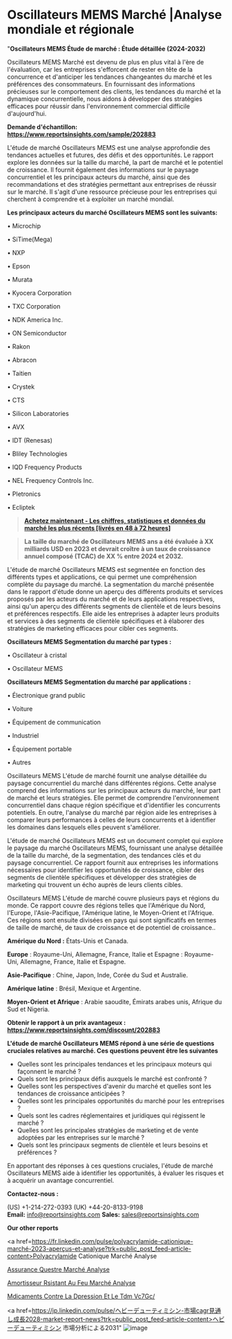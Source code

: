 # Oscillateurs MEMS Marché |Analyse mondiale et régionale

"<strong>Oscillateurs MEMS Étude de marché : Étude détaillée (2024-2032)</strong>

Oscillateurs MEMS Marché est devenu de plus en plus vital à l'ère de l'évaluation, car les entreprises s'efforcent de rester en tête de la concurrence et d'anticiper les tendances changeantes du marché et les préférences des consommateurs. En fournissant des informations précieuses sur le comportement des clients, les tendances du marché et la dynamique concurrentielle, nous aidons à développer des stratégies efficaces pour réussir dans l'environnement commercial difficile d'aujourd'hui.

<strong>Demande d'échantillon: <a href=https://www.reportsinsights.com/sample/202883>https://www.reportsinsights.com/sample/202883</a></strong>

L'étude de marché Oscillateurs MEMS est une analyse approfondie des tendances actuelles et futures, des défis et des opportunités. Le rapport explore les données sur la taille du marché, la part de marché et le potentiel de croissance. Il fournit également des informations sur le paysage concurrentiel et les principaux acteurs du marché, ainsi que des recommandations et des stratégies permettant aux entreprises de réussir sur le marché. Il s'agit d'une ressource précieuse pour les entreprises qui cherchent à comprendre et à exploiter un marché mondial.

<strong>Les principaux acteurs du marché Oscillateurs MEMS sont les suivants:</strong>

• Microchip

• SiTime(Mega)

• NXP

• Epson

• Murata

• Kyocera Corporation

• TXC Corporation

• NDK America Inc.

• ON Semiconductor

• Rakon

• Abracon

• Taitien

• Crystek

• CTS

• Silicon Laboratories

• AVX

• IDT (Renesas)

• Bliley Technologies

• IQD Frequency Products

• NEL Frequency Controls Inc.

• Pletronics

• Ecliptek
<blockquote><a href=https://www.reportsinsights.com/buynow/202883><span style=text-decoration: underline;><strong>Achetez maintenant - Les chiffres, statistiques et données du marché les plus récents [livrés en 48 à 72 heures]</strong></span></a></blockquote>
<blockquote><span style=text-decoration: underline;><strong>La taille du marché de Oscillateurs MEMS ans a été évaluée à XX milliards USD en 2023 et devrait croître à un taux de croissance annuel composé (TCAC) de XX % entre 2024 et 2032.</strong></span></blockquote>
L'étude de marché Oscillateurs MEMS est segmentée en fonction des différents types et applications, ce qui permet une compréhension complète du paysage du marché. La segmentation du marché présentée dans le rapport d'étude donne un aperçu des différents produits et services proposés par les acteurs du marché et de leurs applications respectives, ainsi qu'un aperçu des différents segments de clientèle et de leurs besoins et préférences respectifs. Elle aide les entreprises à adapter leurs produits et services à des segments de clientèle spécifiques et à élaborer des stratégies de marketing efficaces pour cibler ces segments.

<strong>Oscillateurs MEMS Segmentation du marché par types :</strong>

• Oscillateur à cristal

• Oscillateur MEMS

<strong>Oscillateurs MEMS Segmentation du marché par applications :</strong>

• Électronique grand public

• Voiture

• Équipement de communication

• Industriel

• Équipement portable

• Autres

Oscillateurs MEMS L'étude de marché fournit une analyse détaillée du paysage concurrentiel du marché dans différentes régions. Cette analyse comprend des informations sur les principaux acteurs du marché, leur part de marché et leurs stratégies. Elle permet de comprendre l'environnement concurrentiel dans chaque région spécifique et d'identifier les concurrents potentiels. En outre, l'analyse du marché par région aide les entreprises à comparer leurs performances à celles de leurs concurrents et à identifier les domaines dans lesquels elles peuvent s'améliorer.

L'étude de marché Oscillateurs MEMS est un document complet qui explore le paysage du marché Oscillateurs MEMS, fournissant une analyse détaillée de la taille du marché, de la segmentation, des tendances clés et du paysage concurrentiel. Ce rapport fournit aux entreprises les informations nécessaires pour identifier les opportunités de croissance, cibler des segments de clientèle spécifiques et développer des stratégies de marketing qui trouvent un écho auprès de leurs clients cibles.

Oscillateurs MEMS L'étude de marché couvre plusieurs pays et régions du monde. Ce rapport couvre des régions telles que l'Amérique du Nord, l'Europe, l'Asie-Pacifique, l'Amérique latine, le Moyen-Orient et l'Afrique. Ces régions sont ensuite divisées en pays qui sont significatifs en termes de taille de marché, de taux de croissance et de potentiel de croissance..

<strong>Amérique du Nord :</strong> États-Unis et Canada.

<strong>Europe</strong> : Royaume-Uni, Allemagne, France, Italie et Espagne : Royaume-Uni, Allemagne, France, Italie et Espagne.

<strong>Asie-Pacifique</strong> : Chine, Japon, Inde, Corée du Sud et Australie.

<strong>Amérique latine</strong> : Brésil, Mexique et Argentine.

<strong>Moyen-Orient et Afrique</strong> : Arabie saoudite, Émirats arabes unis, Afrique du Sud et Nigeria.

<strong>Obtenir le rapport à un prix avantageux : <a href=https://www.reportsinsights.com/discount/202883>https://www.reportsinsights.com/discount/202883</a></strong>

<strong>L'étude de marché Oscillateurs MEMS répond à une série de questions cruciales relatives au marché. Ces questions peuvent être les suivantes</strong>
<ul>
  <li>Quelles sont les principales tendances et les principaux moteurs qui façonnent le marché ?</li>
  <li>Quels sont les principaux défis auxquels le marché est confronté ?</li>
  <li>Quelles sont les perspectives d'avenir du marché et quelles sont les tendances de croissance anticipées ?</li>
  <li>Quelles sont les principales opportunités du marché pour les entreprises ?</li>
  <li>Quels sont les cadres réglementaires et juridiques qui régissent le marché ?</li>
  <li>Quelles sont les principales stratégies de marketing et de vente adoptées par les entreprises sur le marché ?</li>
  <li>Quels sont les principaux segments de clientèle et leurs besoins et préférences ?</li>
</ul>
En apportant des réponses à ces questions cruciales, l'étude de marché Oscillateurs MEMS aide à identifier les opportunités, à évaluer les risques et à acquérir un avantage concurrentiel.

<strong>Contactez-nous :</strong>

(US) +1-214-272-0393
(UK) +44-20-8133-9198
<strong>Email:</strong> <a>info@reportsinsights.com</a>
<strong>Sales:</strong> <a>sales@reportsinsights.com</a>

<strong>Our other reports</strong>

<a href=https://fr.linkedin.com/pulse/polyacrylamide-cationique-marché-2023-aperçus-et-analyse?trk=public_post_feed-article-content>Polyacrylamide Cationique Marché Analyse</a>

<a href=https://www.linkedin.com/pulse/assurance-%C3%A9questre-march%C3%A9informations-couvertes-qakaf/>Assurance Questre Marché Analyse</a>

<a href=https://www.linkedin.com/pulse/amortisseur-r%C3%A9sistant-au-feu-march%C3%A9-informations-7zdnf/>Amortisseur Rsistant Au Feu Marché Analyse</a>

<a href=https://www.linkedin.com/pulse/m%C3%A9dicaments-contre-la-d%C3%A9pression-et-le-tdm-vc7gc/>Mdicaments Contre La Dpression Et Le Tdm Vc7Gc/</a>

<a href=https://jp.linkedin.com/pulse/ヘビーデューティミシン-市場cagr見通し成長2028-market-report-news?trk=public_post_feed-article-content>ヘビーデューティミシン 市場分析による2031</a>"
![image](https://github.com/daminid12/RImarketTech/assets/158430485/094cd1fd-0cda-411d-98fa-1815b90d4516)

